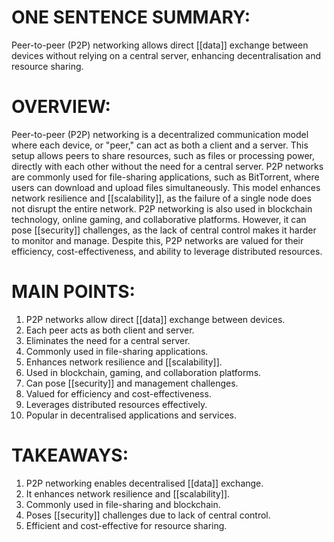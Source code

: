 # ONE SENTENCE SUMMARY:
Peer-to-peer (P2P) networking allows direct [[data]] exchange between devices without relying on a central server, enhancing decentralisation and resource sharing.

# OVERVIEW:
Peer-to-peer (P2P) networking is a decentralized communication model where each device, or "peer," can act as both a client and a server. This setup allows peers to share resources, such as files or processing power, directly with each other without the need for a central server. P2P networks are commonly used for file-sharing applications, such as BitTorrent, where users can download and upload files simultaneously. This model enhances network resilience and [[scalability]], as the failure of a single node does not disrupt the entire network. P2P networking is also used in blockchain technology, online gaming, and collaborative platforms. However, it can pose [[security]] challenges, as the lack of central control makes it harder to monitor and manage. Despite this, P2P networks are valued for their efficiency, cost-effectiveness, and ability to leverage distributed resources.

# MAIN POINTS:
1. P2P networks allow direct [[data]] exchange between devices.
2. Each peer acts as both client and server.
3. Eliminates the need for a central server.
4. Commonly used in file-sharing applications.
5. Enhances network resilience and [[scalability]].
6. Used in blockchain, gaming, and collaboration platforms.
7. Can pose [[security]] and management challenges.
8. Valued for efficiency and cost-effectiveness.
9. Leverages distributed resources effectively.
10. Popular in decentralised applications and services.

# TAKEAWAYS:
1. P2P networking enables decentralised [[data]] exchange.
2. It enhances network resilience and [[scalability]].
3. Commonly used in file-sharing and blockchain.
4. Poses [[security]] challenges due to lack of central control.
5. Efficient and cost-effective for resource sharing.